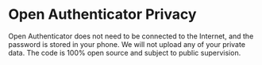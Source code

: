 # Open Authenticator Privacy

Open Authenticator does not need to be connected to the Internet, and the password is stored in your phone. We will not upload any of your private data. The code is 100% open source and subject to public supervision.
